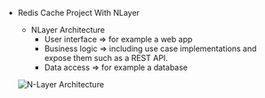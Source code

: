 - Redis Cache Project With NLayer

  - NLayer Architecture
	- User interface => for example a web app
    - Business logic => including use case implementations and expose them such as a REST API.
    - Data access => for example a database

   ![N-Layer Architecture](https://raw.githubusercontent.com/mimisoe-coding/RedisCacheProjectWithNLayer/master/NLayer.png)

